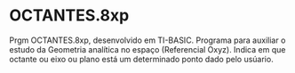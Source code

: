 # OCTANTES.8xp

Prgm OCTANTES.8xp, desenvolvido em TI-BASIC. Programa para auxiliar o estudo da Geometria analítica no espaço (Referencial Oxyz). Indica em que octante ou eixo ou plano está um determinado ponto dado pelo usúario.
